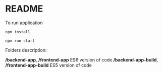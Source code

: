 # README #

To run application

`npm install`

`npm run start`

Folders description:

**/backend-app**, **/frontend-app** ES6 version of code
**/backend-app-build**, **/frontend-app-build** ES5 version of code